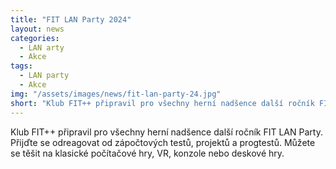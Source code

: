 ```yaml
---
title: "FIT LAN Party 2024"
layout: news
categories:
  - LAN arty
  - Akce
tags:
  - LAN party
  - Akce
img: "/assets/images/news/fit-lan-party-24.jpg"
short: "Klub FIT++ připravil pro všechny herní nadšence další ročník FIT LAN Party."
---
```


Klub FIT++ připravil pro všechny herní nadšence další ročník FIT LAN Party. Přijďte se odreagovat od zápočtových testů, projektů a progtestů. Můžete se těšit na klasické počítačové hry, VR, konzole nebo deskové hry.